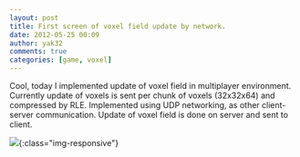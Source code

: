 ```yaml
---
layout: post
title: First screen of voxel field update by network.
date: 2012-05-25 00:09
author: yak32
comments: true
categories: [game, voxel]
---
```

Cool,  today I implemented update of voxel field in multiplayer environment.
Currently update of voxels is sent per chunk of voxels (32x32x64) and compressed by RLE.
Implemented using UDP networking, as other client-server communication. Update of voxel field is done
on server and sent to client.

![](/blog/images/uploads/2012/05/tarta_net_hole2.jpg){:class="img-responsive"}
